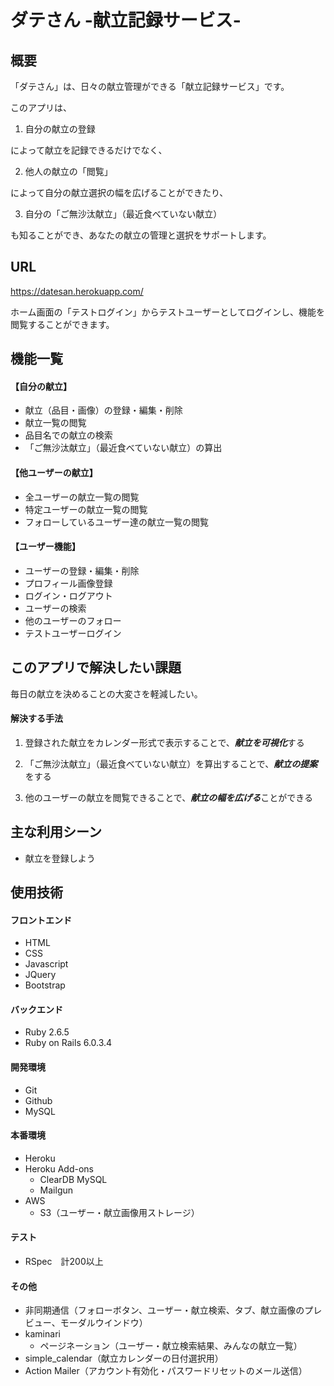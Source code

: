 # ダテさん -献立記録サービス-

## 概要

「ダテさん」は、日々の献立管理ができる「献立記録サービス」です。

このアプリは、

1. 自分の献立の登録

によって献立を記録できるだけでなく、

2. 他人の献立の「閲覧」

によって自分の献立選択の幅を広げることができたり、

3. 自分の「ご無沙汰献立」（最近食べていない献立）

も知ることができ、あなたの献立の管理と選択をサポートします。


## URL

https://datesan.herokuapp.com/

ホーム画面の「テストログイン」からテストユーザーとしてログインし、機能を閲覧することができます。


## 機能一覧

#### 【自分の献立】

* 献立（品目・画像）の登録・編集・削除
* 献立一覧の閲覧
* 品目名での献立の検索
* 「ご無沙汰献立」（最近食べていない献立）の算出

#### 【他ユーザーの献立】

* 全ユーザーの献立一覧の閲覧
* 特定ユーザーの献立一覧の閲覧
* フォローしているユーザー達の献立一覧の閲覧

#### 【ユーザー機能】

* ユーザーの登録・編集・削除
* プロフィール画像登録
* ログイン・ログアウト
* ユーザーの検索
* 他のユーザーのフォロー
* テストユーザーログイン


## このアプリで解決したい課題

毎日の献立を決めることの大変さを軽減したい。

#### 解決する手法

1. 登録された献立をカレンダー形式で表示することで、***献立を可視化***する

2. 「ご無沙汰献立」（最近食べていない献立）を算出することで、***献立の提案***をする

3. 他のユーザーの献立を閲覧できることで、***献立の幅を広げる***ことができる


## 主な利用シーン

* 献立を登録しよう

## 使用技術

#### フロントエンド
* HTML
* CSS
* Javascript
* JQuery
* Bootstrap

#### バックエンド
* Ruby 2.6.5
* Ruby on Rails 6.0.3.4

#### 開発環境
* Git
* Github
* MySQL

#### 本番環境
* Heroku
* Heroku Add-ons
  * ClearDB MySQL
  * Mailgun
* AWS
  * S3（ユーザー・献立画像用ストレージ）

#### テスト
* RSpec　計200以上

#### その他
* 非同期通信（フォローボタン、ユーザー・献立検索、タブ、献立画像のプレビュー、モーダルウインドウ）
* kaminari
  * ページネーション（ユーザー・献立検索結果、みんなの献立一覧）
* simple_calendar（献立カレンダーの日付選択用）
* Action Mailer（アカウント有効化・パスワードリセットのメール送信）
